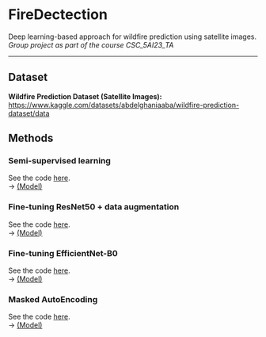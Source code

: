 # FireDectection
Deep learning-based approach for wildfire prediction using satellite images.  
*Group project as part of the course CSC_5AI23_TA*

---

## Dataset

**Wildfire Prediction Dataset (Satellite Images):** https://www.kaggle.com/datasets/abdelghaniaaba/wildfire-prediction-dataset/data  

## Methods

### Semi-supervised learning

See the code [here](semisupervised_learning/).  
-> [(Model)](semisupervised_learning/resnet50_student_model.zip)

### Fine-tuning ResNet50 + data augmentation

See the code [here](ResNet_data_augmentation/).  
-> [(Model)](ResNet_data_augmentation/saved_models/resnet_finetuned_pytorch_final.pth)

### Fine-tuning EfficientNet-B0 

See the code [here](EffiecentNet/).  
-> [(Model)](EffiecentNet/efficientnet_b2_wildfire.pth)

### Masked AutoEncoding

See the code [here](masked-encoding/).  
-> [(Model)](https://www.dropbox.com/scl/fi/ovb15q41q0h4zcwwzx02q/masked_auto-wildfire-encoder.pt?rlkey=1ttrhwk1rn6eprn040ds2dnuh&st=1lwq2p0y&dl=0)


